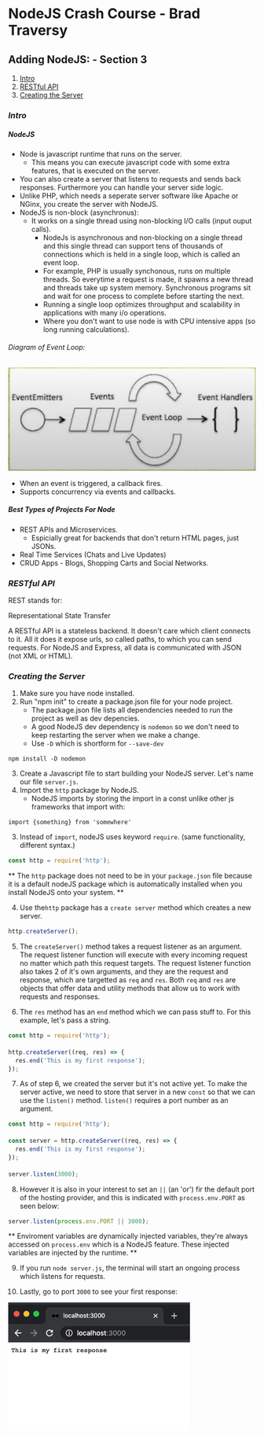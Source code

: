 # NodeJS Crash Course - Brad Traversy

## Adding NodeJS:  - Section 3

1. [ Intro ](#intro)
2. [ RESTful API ](#restful-api)
3. [ Creating the Server ](#creating-the-server)

<a data="intro"></a>

### **_Intro_**

##### NodeJS

- Node is javascript runtime that runs on the server. 
    - This means you can execute javascript code with some extra features, that is executed on the server. 
- You can also create a server that listens to requests and sends back responses. Furthermore you can handle your server side logic.
- Unlike PHP, which needs a seperate server software like Apache or NGinx, you create the server with NodeJS. 
- NodeJS is non-block (asynchronus):
  - It works on a single thread using non-blocking I/O calls (input ouput calls). 
    - NodeJs is asynchronous and non-blocking on a single thread and this single thread can support tens of thousands of connections which is held in a single loop, which is called an event loop.
    - For example, PHP is usually synchonous, runs on multiple threads. So everytime a request is made, it spawns a new thread and threads take up system memory. Synchronous programs sit and wait for one process to complete before starting the next.
    - Running a single loop optimizes throughput and scalability in applications with many i/o operations.
    - Where you don't want to use node is with CPU intensive apps (so long running calculations).


###### Diagram of Event Loop:

![Post 3000](./images/event-loop-diagram.png)

- When an event is triggered, a callback fires.
- Supports concurrency via events and callbacks.

##### Best Types of Projects For Node

- REST APIs and Microservices.
  - Espicially great for backends that don't return HTML pages, just JSONs.
- Real Time Services (Chats and Live Updates)
- CRUD Apps - Blogs, Shopping Carts and Social Networks.


<a data="restful-api"></a>

### **_RESTful API_**

REST stands for:

Representational State Transfer

A RESTful API is a stateless backend. It doesn't care which client connects to it. All it does it expose urls, so called paths, to which you can send requests. For NodeJS and Express, all data is communicated with JSON (not XML or HTML).


<a data="creating-the-server"></a>

### **_Creating the Server_**

1. Make sure you have node installed.
2. Run "npm init" to create a package.json file for your node project.
    - The package.json file lists all dependencies needed to run the project as well as dev depencies.
    - A good NodeJS dev dependency is `nodemon` so we don't need to keep restarting the server when we make a change.
    - Use `-D` which is shortform for `--save-dev`

```
npm install -D nodemon
```



3. Create a Javascript file to start building your NodeJS server. Let's name our file `server.js`.
4. Import the `http` package by NodeJS.
    - NodeJS imports by storing the import in a const unlike other js frameworks that import with:

```
import {something} from 'somewhere'
```

3. Instead of `import`, nodeJS uses keyword `require`. (same functionality, different syntax.)

```js
const http = require('http');
```

** The `http` package does not need to be in your `package.json` file because it is a default nodeJS package which is automatically installed when you install NodeJS onto your system. **

4. Use the`http` package has a `create server` method which creates a new server.

```js
http.createServer();
```

5. The `createServer()` method takes a request listener as an argument. The request listener function will execute with every incoming request no matter which path this request targets. The request listener function also takes 2 of it's own arguments, and they are the request and response, which  are targetted as `req` and `res`. Both `req` and `res` are objects that offer data and utility methods that allow us to work with requests and responses.

6. The `res` method has an `end` method which we can pass stuff to. For this example, let's pass a string.

```js
const http = require('http');

http.createServer((req, res) => {
  res.end('This is my first response');
});
```

7. As of step 6, we created the server but it's not active yet. To make the server active, we need to store that server in a new `const` so that we can use the `listen()` method. `listen()` requires a port number as an argument.

```js
const http = require('http');

const server = http.createServer((req, res) => {
  res.end('This is my first response');
});

server.listen(3000);
```

8. However it is also in your interest to set an `||` (an 'or') fir the default port of the hosting provider, and this is indicated with `process.env.PORT` as seen below:

```js
server.listen(process.env.PORT || 3000);
```

** Enviroment variables are dynamically injected variables, they're always accessed on `process.env` which is a NodeJS feature. These injected variables are injected by the runtime. **

9. If you run `node server.js`, the terminal will start an ongoing process which listens for requests.

10. Lastly, go to port `3000` to see your first response:

![Post 3000](./images/first-response.png)